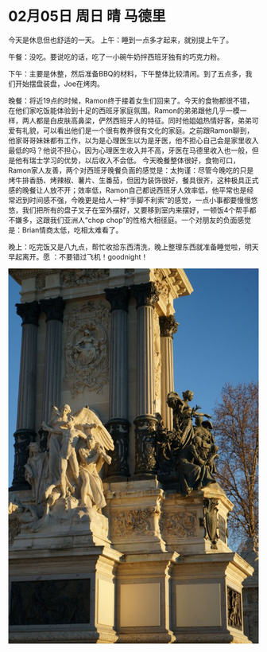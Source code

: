 # 02月05日 周日 晴 马德里

今天是休息但也舒适的一天。
上午：睡到一点多才起来，就别提上午了。

午餐：没吃。要说吃的话，吃了一小碗牛奶拌西班牙独有的巧克力粉。

下午：主要是休整，然后准备BBQ的材料，下午整体比较清闲。到了五点多，我们开始摆盘装盘，Joe在烤肉。

晚餐：将近19点的时候，Ramon终于接着女生们回来了。今天的食物都很不错，在他们家吃饭能体验到十足的西班牙家庭氛围。Ramon的弟弟跟他几乎一模一样，两人都是白皮肤高鼻梁，俨然西班牙人的特征。同时他姐姐热情好客，弟弟可爱有礼貌，可以看出他们是一个很有教养很有文化的家庭。之前跟Ramon聊到，他家哥哥妹妹都有工作，以为是心理医生以为是牙医，他不担心自己会是家里收入最低的吗？他说不担心，因为心理医生收入并不高，牙医在马德里收入也一般，但是他有瑞士学习的优势，以后收入不会低。
今天晚餐整体很好，食物可口，Ramon家人友善，两个对西班牙晚餐负面的感觉是：太拘谨：尽管今晚吃的只是烤牛排香肠、烤辣椒、薯片、生番茄，但因为装饰很好，餐具很齐，这种极具正式感的晚餐让人放不开；效率低，Ramon自己都说西班牙人效率低，他平常也是经常迟到时间感不强，今晚更是给人一种“手脚不利索”的感觉，一点小事都要慢慢悠悠，我们把所有的盘子叉子在室外摆好，又要移到室内来摆好，一顿饭4个帮手都不嫌多，这跟我们亚洲人“chop chop”的性格大相径庭。一个对朋友的负面感觉是：Brian情商太低，吃相太难看了。

晚上：吃完饭又是八九点，帮忙收拾东西清洗，晚上整理东西就准备睡觉啦，明天早起离开。愿 ：不要错过飞机！goodnight！


![image](images\\63e034ff67789c584b1a08b1.jpg)




